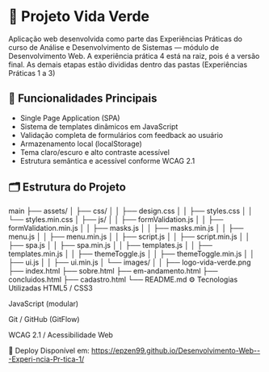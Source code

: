 # 🌱 Projeto Vida Verde

Aplicação web desenvolvida como parte das Experiências Práticas do curso de Análise e Desenvolvimento de Sistemas — módulo de Desenvolvimento Web.
A experiência prática 4 está na raiz, pois é a versão final. As demais etapas estão divididas dentro das pastas (Experiências Práticas 1 a 3)

## 🧩 Funcionalidades Principais
- Single Page Application (SPA)
- Sistema de templates dinâmicos em JavaScript
- Validação completa de formulários com feedback ao usuário
- Armazenamento local (localStorage)
- Tema claro/escuro e alto contraste acessível
- Estrutura semântica e acessível conforme WCAG 2.1

## 🗂️ Estrutura do Projeto
main
├── assets/
│   ├── css/
│   │   ├── design.css
│   │   ├── styles.css
│   │   └── styles.min.css
│   ├── js/
│   │   ├── formValidation.js
│   │   ├── formValidation.min.js
│   │   ├── masks.js
│   │   ├── masks.min.js
│   │   ├── menu.js
│   │   ├── menu.min.js
│   │   ├── script.js
│   │   ├── script.min.js
│   │   ├── spa.js
│   │   ├── spa.min.js
│   │   ├── templates.js
│   │   ├── templates.min.js
│   │   ├── themeToggle.js
│   │   ├── themeToggle.min.js
│   │   ├── ui.js
│   │   ├── ui.min.js
│   └── images/
│   │   ├── logo-vida-verde.png
├── index.html
├── sobre.html
├── em-andamento.html
├── concluidos.html
├── cadastro.html
└── README.md
⚙️ Tecnologias Utilizadas
HTML5 / CSS3

JavaScript (modular)

Git / GitHub (GitFlow)

WCAG 2.1 / Acessibilidade Web

🚀 Deploy
Disponível em:
https://epzen99.github.io/Desenvolvimento-Web---Experi-ncia-Pr-tica-1/
